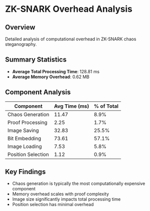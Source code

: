 # ZK-SNARK Overhead Analysis

## Overview
Detailed analysis of computational overhead in ZK-SNARK chaos steganography.

## Summary Statistics
- **Average Total Processing Time**: 128.81 ms
- **Average Memory Overhead**: 0.62 MB

## Component Analysis
| Component | Avg Time (ms) | % of Total |
|-----------|---------------|------------|
| Chaos Generation | 11.47 | 8.9% |
| Proof Processing | 2.25 | 1.7% |
| Image Saving | 32.83 | 25.5% |
| Bit Embedding | 73.61 | 57.1% |
| Image Loading | 7.53 | 5.8% |
| Position Selection | 1.12 | 0.9% |

## Key Findings
- Chaos generation is typically the most computationally expensive component
- Memory overhead scales with proof complexity
- Image size significantly impacts total processing time
- Position selection has minimal overhead
